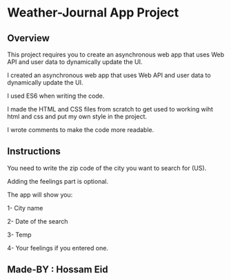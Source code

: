 # Weather-Journal App Project

## Overview

This project requires you to create an asynchronous web app that uses Web API and user data to dynamically update the UI.

I created an asynchronous web app that uses Web API and user data to dynamically update the UI.

I used ES6 when writing the code.

I made the HTML and CSS files from scratch to get used to working wiht html and css and put my own style in the project.

I wrote comments to make the code more readable.

## Instructions

You need to write the zip code of the city you want to search for (US).

Adding the feelings part is optional.

The app will show you:

1- City name

2- Date of the search

3- Temp

4- Your feelings if you entered one.

## Made-BY : Hossam Eid

